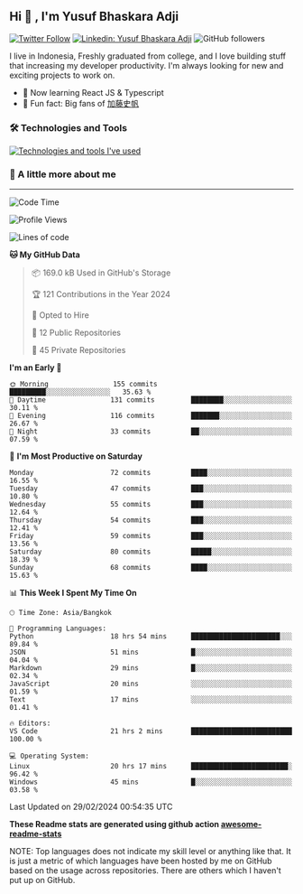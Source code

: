## Hi 👋 ,  I'm Yusuf Bhaskara Adji

[![Twitter Follow](https://img.shields.io/twitter/follow/frelein_asli?label=Follow)](https://twitter.com/intent/follow?screen_name=frelein_asli)
[![Linkedin: Yusuf Bhaskara Adji](https://img.shields.io/badge/-yusufadji-blue?style=flat-square&logo=Linkedin&logoColor=white&link=https://www.linkedin.com/in/yusuf-bhaskara-adji/)](https://www.linkedin.com/in/yusuf-bhaskara-adji/)
![GitHub followers](https://img.shields.io/github/followers/yusufadji?label=Follow&style=social)


I live in Indonesia, Freshly graduated from college, and I love building stuff that increasing my developer productivity. I'm always looking for new and exciting projects to work on.

- 🌱 Now learning React JS & Typescript
- 🐻 Fun fact: Big fans of [加藤史帆](https://www.instagram.com/katoshi.official/)

### 🛠️ Technologies and Tools
[![Technologies and tools I've used](https://skillicons.dev/icons?i=html,css,js,ts,php,python,kotlin,tailwind,bootstrap,next,express,sequelize,mysql,firebase,vercel,vscode,androidstudio,bash,git,postman,figma,docker,linux&perline=12)](#)

### 🐣 A little more about me
---

<!--START_SECTION:waka-->
![Code Time](http://img.shields.io/badge/Code%20Time-921%20hrs-blue)

![Profile Views](http://img.shields.io/badge/Profile%20Views-2-blue)

![Lines of code](https://img.shields.io/badge/From%20Hello%20World%20I%27ve%20Written-66.8%20thousand%20lines%20of%20code-blue)

**🐱 My GitHub Data** 

> 📦 169.0 kB Used in GitHub's Storage 
 > 
> 🏆 121 Contributions in the Year 2024
 > 
> 💼 Opted to Hire
 > 
> 📜 12 Public Repositories 
 > 
> 🔑 45 Private Repositories 
 > 
**I'm an Early 🐤** 

```text
🌞 Morning                155 commits         █████████░░░░░░░░░░░░░░░░   35.63 % 
🌆 Daytime                131 commits         ████████░░░░░░░░░░░░░░░░░   30.11 % 
🌃 Evening                116 commits         ███████░░░░░░░░░░░░░░░░░░   26.67 % 
🌙 Night                  33 commits          ██░░░░░░░░░░░░░░░░░░░░░░░   07.59 % 
```
📅 **I'm Most Productive on Saturday** 

```text
Monday                   72 commits          ████░░░░░░░░░░░░░░░░░░░░░   16.55 % 
Tuesday                  47 commits          ███░░░░░░░░░░░░░░░░░░░░░░   10.80 % 
Wednesday                55 commits          ███░░░░░░░░░░░░░░░░░░░░░░   12.64 % 
Thursday                 54 commits          ███░░░░░░░░░░░░░░░░░░░░░░   12.41 % 
Friday                   59 commits          ███░░░░░░░░░░░░░░░░░░░░░░   13.56 % 
Saturday                 80 commits          █████░░░░░░░░░░░░░░░░░░░░   18.39 % 
Sunday                   68 commits          ████░░░░░░░░░░░░░░░░░░░░░   15.63 % 
```


📊 **This Week I Spent My Time On** 

```text
🕑︎ Time Zone: Asia/Bangkok

💬 Programming Languages: 
Python                   18 hrs 54 mins      ██████████████████████░░░   89.84 % 
JSON                     51 mins             █░░░░░░░░░░░░░░░░░░░░░░░░   04.04 % 
Markdown                 29 mins             █░░░░░░░░░░░░░░░░░░░░░░░░   02.34 % 
JavaScript               20 mins             ░░░░░░░░░░░░░░░░░░░░░░░░░   01.59 % 
Text                     17 mins             ░░░░░░░░░░░░░░░░░░░░░░░░░   01.41 % 

🔥 Editors: 
VS Code                  21 hrs 2 mins       █████████████████████████   100.00 % 

💻 Operating System: 
Linux                    20 hrs 17 mins      ████████████████████████░   96.42 % 
Windows                  45 mins             █░░░░░░░░░░░░░░░░░░░░░░░░   03.58 % 
```


 Last Updated on 29/02/2024 00:54:35 UTC
<!--END_SECTION:waka-->

**These Readme stats are generated using github action [awesome-readme-stats](https://github.com/anmol098/waka-readme-stats)**

NOTE: Top languages does not indicate my skill level or anything like that. It is just a metric of which languages have been hosted by me on GitHub based on the usage across repositories. There are others which I haven't put up on GitHub.